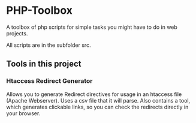 # PHP-Toolbox
A toolbox of php scripts for simple tasks you might have to do in web projects.

All scripts are in the subfolder src.

## Tools in this project

### Htaccess Redirect Generator

Allows you to generate Redirect directives for usage in an htaccess file (Apache Webserver). Uses a csv file that it will parse.
Also contains a tool, which generates clickable links, so you can check the redirects directly in your browser.